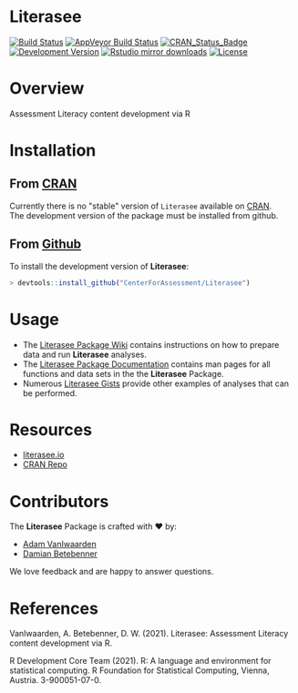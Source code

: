 Literasee
=========


[![Build Status](https://travis-ci.org/CenterForAssessment/Literasee.svg?branch=master)](https://travis-ci.org/CenterForAssessment/Literasee)
[![AppVeyor Build Status](https://ci.appveyor.com/api/projects/status/github/centerforassessment/Literasee?branch=master&svg=true)](https://ci.appveyor.com/project/centerforassessment/Literasee)
[![CRAN_Status_Badge](http://www.r-pkg.org/badges/version/Literasee)](http://cran.r-project.org/package=Literasee)
[![Development Version](https://img.shields.io/badge/devel-0.0--5.2-brightgreen.svg)](https://github.com/CenterForAssessment/Literasee)
[![Rstudio mirror downloads](http://cranlogs.r-pkg.org/badges/grand-total/Literasee)](https://github.com/metacran/cranlogs.app)
[![License](http://img.shields.io/badge/license-GPL%203-brightgreen.svg?style=flat)](https://github.com/CenterForAssessment/Literasee/blob/master/LICENSE.md)

# Overview

Assessment Literacy content development via R

# Installation

## From [CRAN](https://CRAN.R-project.org)

Currently there is no "stable" version of `Literasee` available on [CRAN](https://CRAN.R-project.org).  
The development version of the package must be installed from github.

## From [Github](https://github.com/CenterForAssessment/Literasee/)

To install the development version of **Literasee**:

```R
> devtools::install_github("CenterForAssessment/Literasee")
```

# Usage

* The [Literasee Package Wiki](https://github.com/CenterForAssessment/Literasee/wiki/Home) contains instructions on how to prepare data and run **Literasee** analyses.
* The [Literasee Package Documentation](https://CRAN.R-project.org/web/packages/Literasee/Literasee.pdf) contains man pages for all functions and data sets in the the **Literasee** Package.
* Numerous [Literasee Gists](https://gist.github.com/dbetebenner) provide other examples of analyses that can be performed.

# Resources

* [literasee.io](https://literasee.io)
* [CRAN Repo](https://CRAN.R-project.org/package=Literasee)

# Contributors

The **Literasee** Package is crafted with :heart: by:

* [Adam VanIwaarden](https://github.com/adamvi)
* [Damian Betebenner](https://github.com/dbetebenner)

We love feedback and are happy to answer questions.


# References

VanIwaarden, A. Betebenner, D. W. (2021). Literasee: Assessment Literacy content development via R.

R Development Core Team (2021). R: A language and environment for statistical computing. R Foundation for Statistical Computing, Vienna, Austria.
3-900051-07-0.
